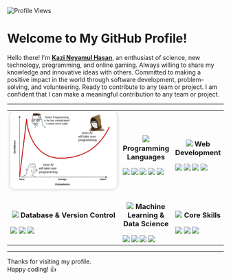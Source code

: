 ![Profile Views](https://komarev.com/ghpvc/?username=neyamul-hasan14&color=blue&style=flat) </br>

# Welcome to My GitHub Profile!  

Hello there! I'm **[Kazi Neyamul Hasan](https://neyamulhasan.github.io/neyamulhasan-site/)**, an enthusiast of science, new technology, programming, and online gaming. Always willing to share my knowledge and innovative ideas with others. Committed to making a positive impact in the world through software development, problem-solving, and volunteering. Ready to contribute to any team or project. I am confident that I can make a meaningful contribution to any team or project. 

---

<table align="center">
  <tr>
    <td width="300" align="center">
      <img src="IMG/nnr.jpg" alt="GitHub Stats" width="300" style="border-radius: 10px; box-shadow: 0 0 10px rgba(0,0,0,0.2);"/>
    </td>
    <td align="center">
      <h3>
        <img src="https://media2.giphy.com/media/QssGEmpkyEOhBCb7e1/giphy.gif?cid=ecf05e47a0n3gi1bfqntqmob8g9aid1oyj2wr3ds3mg700bl&rid=giphy.gif" width="20">
        Programming Languages
      </h3>
      <div align="left">
        <img src="https://img.shields.io/badge/Python-3776AB?style=for-the-badge&logo=python&logoColor=white">
        <img src="https://img.shields.io/badge/C%2B%2B-00599C?style=for-the-badge&logo=c%2B%2B&logoColor=white">
        <img src="https://img.shields.io/badge/Java-ED8B00?style=for-the-badge&logo=java&logoColor=white">
        <img src="https://img.shields.io/badge/JavaScript-F7DF1E?style=for-the-badge&logo=javascript&logoColor=black">
        <img src="https://img.shields.io/badge/PHP-777BB4?style=for-the-badge&logo=php&logoColor=white">
      </div>
    </td>
    <td align="center">
      <h3>
        <img src="https://media.giphy.com/media/iY8CRBdQXODJSCERIr/giphy.gif" width="20">
        Web Development
      </h3>
      <div align="left">
        <img src="https://img.shields.io/badge/HTML5-E34F26?style=for-the-badge&logo=html5&logoColor=white">
        <img src="https://img.shields.io/badge/CSS3-1572B6?style=for-the-badge&logo=css3&logoColor=white">
        <img src="https://img.shields.io/badge/React-20232A?style=for-the-badge&logo=react&logoColor=61DAFB">
        <img src="https://img.shields.io/badge/Flask-000000?style=for-the-badge&logo=flask&logoColor=white">
      </div>
    </td>
  </tr>
  <tr>
    <td align="center">
      <h3>
        <img src="https://media.giphy.com/media/j2pOGeGYKe2xCCKwfi/giphy.gif" width="20">
        Database & Version Control
      </h3>
      <div align="left">
        <img src="https://img.shields.io/badge/MySQL-00000F?style=for-the-badge&logo=mysql&logoColor=white">
        <img src="https://img.shields.io/badge/Git-F05032?style=for-the-badge&logo=git&logoColor=white">
        <img src="https://img.shields.io/badge/GitHub-100000?style=for-the-badge&logo=github&logoColor=white">
      </div>
    </td>
    <td align="center">
      <h3>
        <img src="https://media.giphy.com/media/WUlplcMpOCEmTGBtBW/giphy.gif" width="20">
        Machine Learning & Data Science
      </h3>
      <div align="left">
        <img src="https://img.shields.io/badge/TensorFlow-FF6F00?style=for-the-badge&logo=tensorflow&logoColor=white">
        <img src="https://img.shields.io/badge/PyTorch-EE4C2C?style=for-the-badge&logo=pytorch&logoColor=white">
        <img src="https://img.shields.io/badge/NumPy-013243?style=for-the-badge&logo=numpy&logoColor=white">
        <img src="https://img.shields.io/badge/scikit--learn-F7931E?style=for-the-badge&logo=scikit-learn&logoColor=white">
      </div>
    </td>
    <td align="center">
      <h3>
        <img src="https://media.giphy.com/media/gH3LO09IOiZIqePwv9/giphy.gif" width="20">
        Core Skills
      </h3>
      <div align="left">
        <img src="https://img.shields.io/badge/OOP-FF6F00?style=for-the-badge&logo=checkmarx&logoColor=white">
        <img src="https://img.shields.io/badge/DSA-007ACC?style=for-the-badge&logo=data:image/png&logoColor=white">
        <img src="https://img.shields.io/badge/Problem_Solving-FCC624?style=for-the-badge&logo=data:image/png&logoColor=black">
      </div>
    </td>
  </tr>
</table>

---

Thanks for visiting my profile.  
Happy coding! 👍  
